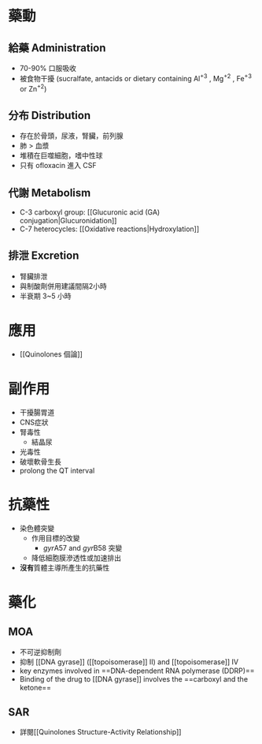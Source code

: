 # 藥動
## 給藥 Administration
- 70-90% 口服吸收
- 被食物干擾 (sucralfate, antacids or dietary containing Al<sup>+3</sup> , Mg<sup>+2</sup> , Fe<sup>+3</sup> or Zn<sup>+2</sup>)
## 分布 Distribution
- 存在於骨頭，尿液，腎臟，前列腺
- 肺 > 血漿
- 堆積在巨噬細胞，嗜中性球
- 只有 ofloxacin 進入 CSF
## 代謝 Metabolism
- C-3 carboxyl group: [[Glucuronic acid (GA) conjugation|Glucuronidation]]
- C-7 heterocycles: [[Oxidative reactions​|Hydroxylation]]
## 排泄 Excretion
- 腎臟排泄
- 與制酸劑併用建議間隔2小時
- 半衰期 3~5 小時
# 應用
- [[Quinolones 個論]] 
# 副作用
- 干擾腸胃道
- CNS症狀
- 腎毒性
	- 結晶尿
- 光毒性
- 破壞軟骨生長
- prolong the QT interval
# 抗藥性
- 染色體突變
	- 作用目標的改變
		- *gyr*A57 and *gyr*B58 突變
	- 降低細胞膜滲透性或加速排出
- **沒有**質體主導所產生的抗藥性
# 藥化
## MOA
- 不可逆抑制劑
- 抑制 [[DNA gyrase]] ([[topoisomerase]] II) and [[topoisomerase]] IV 
- key enzymes involved in ==DNA-dependent RNA polymerase (DDRP)==
- Binding of the drug to [[DNA gyrase]] involves the ==carboxyl and the ketone==
## SAR
- 詳閱[[Quinolones Structure-Activity Relationship]]
